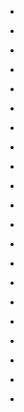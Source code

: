 
- [](/2020/12/1340074409961222146/)

- [](/2019/11/b4op_a_h17a/)

- [](/2015/12/10154248420738912/)

- [](/2015/10/10154149549698912/)

- [](/2015/07/10153930078723912/)

- [](/2015/06/10153912141213912/)

- [](/2015/06/10153899876223912/)

- [](/2015/05/10153785635398912/)

- [](/2015/04/10153742005108912/)

- [](/2015/04/10153696293128912/)

- [](/2015/02/10153565963313912/)

- [](/2014/12/10153440719078912/)

- [](/2014/12/10153431881193912/)

- [](/2014/11/10153384651033912-0/)

- [](/2014/11/10153368066043912/)

- [](/2014/11/10153364208578912/)

- [](/2014/11/10153351444333912/)

- [](/2014/11/10153351399188912/)

- [](/2014/10/10153281787378912-0/)

- [](/2014/07/10153077595843912-0/)

- [](/2013/02/10152105631763912/)
